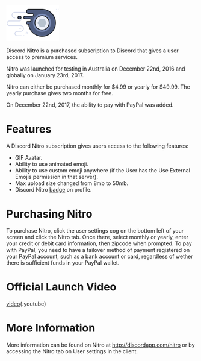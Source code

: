 <!-- TITLE: Nitro -->
<!-- SUBTITLE: Support Discord's Development -->

![Nitrobadge](/uploads/nitro/nitrobadge.png "Nitrobadge")

Discord Nitro is a purchased subscription to Discord that gives a user access to premium services.

Nitro was launched for testing in Australia on December 22nd, 2016 and globally on January 23rd, 2017.

Nitro can either be purchased monthly for $4.99 or yearly for $49.99. The yearly purchase gives two months for free.

On December 22nd, 2017, the ability to pay with PayPal was added.

# Features
A Discord Nitro subscription gives users access to the following features:

* GIF Avatar.
* Ability to use animated emoji.
* Ability to use custom emoji anywhere (if the User has the Use External Emojis permission in that server).
* Max upload size changed from 8mb to 50mb.
* Discord Nitro [badge](/badges) on profile.

# Purchasing Nitro
To purchase Nitro, click the user settings cog on the bottom left of your screen and click the Nitro tab. Once there, select monthly or yearly, enter your credit or debit card information, then zipcode when prompted. To pay with PayPal, you need to have a failover method of payment registered on your PayPal account, such as a bank account or card, regardless of wether there is sufficient funds in your PayPal wallet.
# Official Launch Video

[video](https://www.youtube.com/watch?v=psIIWROIvtM){.youtube}


# More Information
More information can be found on Nitro at http://discordapp.com/nitro or by accessing the Nitro tab on User settings in the client.
